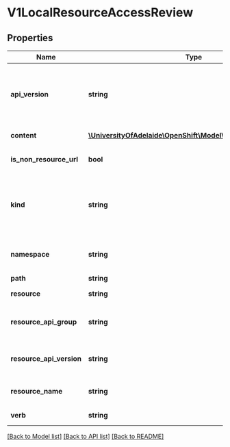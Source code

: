 # V1LocalResourceAccessReview

## Properties
Name | Type | Description | Notes
------------ | ------------- | ------------- | -------------
**api_version** | **string** | APIVersion defines the versioned schema of this representation of an object. Servers should convert recognized schemas to the latest internal value, and may reject unrecognized values. More info: http://releases.k8s.io/HEAD/docs/devel/api-conventions.md#resources | [optional] 
**content** | [**\UniversityOfAdelaide\OpenShift\Model\RuntimeRawExtension**](RuntimeRawExtension.md) | Content is the actual content of the request for create and update | [optional] 
**is_non_resource_url** | **bool** | IsNonResourceURL is true if this is a request for a non-resource URL (outside of the resource hieraarchy) | 
**kind** | **string** | Kind is a string value representing the REST resource this object represents. Servers may infer this from the endpoint the client submits requests to. Cannot be updated. In CamelCase. More info: http://releases.k8s.io/HEAD/docs/devel/api-conventions.md#types-kinds | [optional] 
**namespace** | **string** | Namespace is the namespace of the action being requested.  Currently, there is no distinction between no namespace and all namespaces | 
**path** | **string** | Path is the path of a non resource URL | 
**resource** | **string** | Resource is one of the existing resource types | 
**resource_api_group** | **string** | Group is the API group of the resource Serialized as resourceAPIGroup to avoid confusion with the &#39;groups&#39; field when inlined | 
**resource_api_version** | **string** | Version is the API version of the resource Serialized as resourceAPIVersion to avoid confusion with TypeMeta.apiVersion and ObjectMeta.resourceVersion when inlined | 
**resource_name** | **string** | ResourceName is the name of the resource being requested for a \&quot;get\&quot; or deleted for a \&quot;delete\&quot; | 
**verb** | **string** | Verb is one of: get, list, watch, create, update, delete | 

[[Back to Model list]](../README.md#documentation-for-models) [[Back to API list]](../README.md#documentation-for-api-endpoints) [[Back to README]](../README.md)


